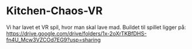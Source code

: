 # Kitchen-Chaos-VR
Vi har lavet et VR spil, hvor man skal lave mad.
Buildet til spillet ligger på:
https://drive.google.com/drive/folders/1x-2oXrTKBfDHS-fn4U_Mcw3VZCOd7EG9?usp=sharing
